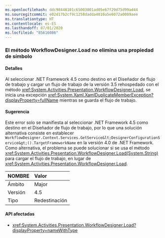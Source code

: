 ```yaml
---
ms.openlocfilehash: ddc98448101c65003001ad05e67f29d75d99ad44
ms.sourcegitcommit: e02d17b2cf9c1258dadda4810a5e6072a0089aee
ms.translationtype: HT
ms.contentlocale: es-ES
ms.lasthandoff: 07/01/2020
ms.locfileid: "85616086"
---
```

### <a name="workflowdesignerload-doesnt-remove-symbol-property"></a>El método WorkflowDesigner.Load no elimina una propiedad de símbolo

#### <a name="details"></a>Detalles

Al seleccionar .NET Framework 4.5 como destino en el Diseñador de flujo de trabajo y cargar un flujo de trabajo de la versión 3.5 rehospedado con el método <xref:System.Activities.Presentation.WorkflowDesigner.Load>, se inicia una excepción <xref:System.Xaml.XamlDuplicateMemberException?displayProperty=fullName> mientras se guarda el flujo de trabajo.

#### <a name="suggestion"></a>Sugerencia

Este error solo se manifiesta al seleccionar .NET Framework 4.5 como destino en el Diseñador de flujo de trabajo, por lo que una solución alternativa consiste en establecer `WorkflowDesigner.Context.Services.GetService&lt;DesignerConfigurationService&gt;().TargetFrameworkName` en la versión 4.0 de .NET Framework. Como alternativa, el problema se puede solucionar si se usa el método <xref:System.Activities.Presentation.WorkflowDesigner.Load(System.String)> para cargar el flujo de trabajo, en lugar de <xref:System.Activities.Presentation.WorkflowDesigner.Load>.

| NOMBRE    | Valor       |
|:--------|:------------|
| Ámbito   | Major       |
| Versión | 4.5         |
| Tipo    | Redestinación |

#### <a name="affected-apis"></a>API afectadas

- <xref:System.Activities.Presentation.WorkflowDesigner.Load?displayProperty=nameWithType>
